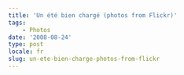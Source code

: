 ```yaml
---
title: 'Un été bien chargé (photos from Flickr)'
tags:
    - Photos
date: '2008-08-24'
type: post
locale: fr
slug: un-ete-bien-charge-photos-from-flickr
---
```


<p style="text-align: center">
<p style="text-align: center">
<p style="text-align: center">
